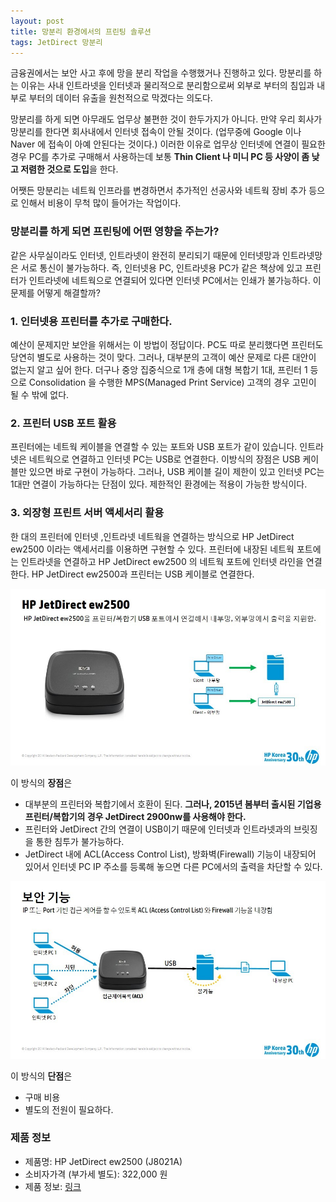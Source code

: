 ```yaml
---
layout: post
title: 망분리 환경에서의 프린팅 솔루션 
tags: JetDirect 망분리
---
```

금융권에서는 보안 사고 후에 망을 분리 작업을 수행했거나 진행하고 있다. 망분리를 하는 이유는 사내 인트라넷을 인터넷과 물리적으로 분리함으로써 외부로 부터의 침입과 내부로 부터의 데이터 유출을 원천적으로 막겠다는 의도다. 

망분리를 하게 되면 아무래도 업무상 불편한 것이 한두가지가 아니다. 만약 우리 회사가 망분리를 한다면 회사내에서 인터넷 접속이 안될 것이다. (업무중에 Google 이나 Naver 에 접속이 아예 안된다는 것이다.) 이러한 이유로 업무상 인터넷에 연결이 필요한 경우 PC를 추가로 구매해서 사용하는데 보통 **Thin Client 나 미니 PC 등 사양이 좀 낮고 저렴한 것으로 도입**을 한다. 

어쨋든 망분리는 네트웍 인프라를 변경하면서 추가적인 선공사와 네트웍 장비 추가 등으로 인해서 비용이 무척 많이 들어가는 작업이다.

### 망분리를 하게 되면 프린팅에 어떤 영향을 주는가?
같은 사무실이라도 인터넷, 인트라넷이 완전히 분리되기 때문에 인터넷망과 인트라넷망은 서로 통신이 불가능하다. 즉, 인터넷용 PC, 인트라넷용 PC가 같은 책상에 있고 프린터가 인트라넷에 네트웍으로 연결되어 있다면 인터넷 PC에서는 인쇄가 불가능하다. 이 문제를 어떻게 해결할까?

### 1. 인터넷용 프린터를 추가로 구매한다.
예산이 문제지만 보안을 위해서는 이 방법이 정답이다. PC도 따로 분리했다면 프린터도 당연히 별도로 사용하는 것이 맞다. 그러나, 대부분의 고객이 예산 문제로 다른 대안이 없는지 알고 싶어 한다. 더구나 중앙 집중식으로 1개 층에 대형 복합기 1대, 프린터 1 등으로 Consolidation 을 수행한 MPS(Managed Print Service) 고객의 경우 고민이 될 수 밖에 없다.

### 2. 프린터 USB 포트 활용
프린터에는 네트웍 케이블을 연결할 수 있는 포트와 USB 포트가 같이 있습니다. 인트라넷은 네트웍으로 연결하고 인터넷 PC는 USB로 연결한다. 이방식의 장점은 USB 케이블만 있으면 바로 구현이 가능하다. 그러나, USB 케이블 길이 제한이 있고 인터넷 PC는 1대만 연결이 가능하다는 단점이 있다. 제한적인 환경에는 적용이 가능한 방식이다.

### 3. 외장형 프린트 서버 액세서리 활용
한 대의 프린터에 인터넷 ,인트라넷 네트웍을 연결하는 방식으로 HP JetDirect ew2500 이라는 액세서리를 이용하면 구현할 수 있다. 프린터에 내장된 네트웍 포트에는 인트라넷을 연결하고 HP JetDirect ew2500 의 네트웍 포트에 인터넷 라인을 연결한다. HP JetDirect ew2500과 프린터는 USB 케이블로 연결한다.

![연결 방식](../images/JetDirect-ew2500.jpg)

이 방식의 **장점**은 

* 대부분의 프린터와 복합기에서 호환이 된다. **그러나, 2015년 봄부터 출시된 기업용 프린터/복합기의 경우 JetDirect 2900nw를 사용해야 한다.**
* 프린터와 JetDirect 간의 연결이 USB이기 때문에 인터넷과 인트라넷과의 브릿징을 통한 침투가 불가능하다.
* JetDirect 내에 ACL(Access Control List), 방화벽(Firewall) 기능이 내장되어 있어서 인터넷 PC IP 주소를 등록해 놓으면 다른 PC에서의 출력을 차단할 수 있다.

![보안 기능](../images/JetDirect-ew2500-configuration.jpg)

이 방식의 **단점**은

* 구매 비용
* 별도의 전원이 필요하다.

### 제품 정보

* 제품명: HP JetDirect ew2500 (J8021A)
* 소비자가격 (부가세 별도):  322,000 원
* 제품 정보: [링크](http://www8.hp.com/kr/ko/products/print-servers/product-detail.html?oid=3980828)